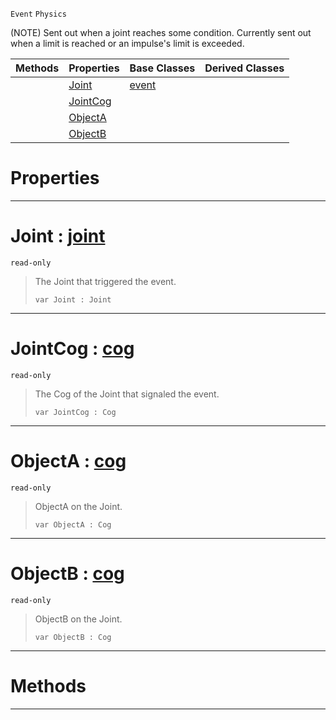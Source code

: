  `Event` `Physics`



(NOTE) Sent out when a joint reaches some condition. Currently sent out when a limit is reached or an impulse's limit is exceeded.

|Methods|Properties|Base Classes|Derived Classes|
|---|---|---|---|
| |[ Joint](https://github.com/PlasmaEngine/PlasmaDocs/tree/master/docs/C%2B%2B/code_reference/class_reference/jointevent.markdown#joint-plasma-engine-docume)|[event](https://github.com/PlasmaEngine/PlasmaDocs/tree/master/docs/C%2B%2B/code_reference/class_reference/event.markdown)| |
| |[ JointCog](https://github.com/PlasmaEngine/PlasmaDocs/tree/master/docs/C%2B%2B/code_reference/class_reference/jointevent.markdown#jointcog-plasma-engine-doc)| | |
| |[ ObjectA](https://github.com/PlasmaEngine/PlasmaDocs/tree/master/docs/C%2B%2B/code_reference/class_reference/jointevent.markdown#objecta-plasma-engine-docu)| | |
| |[ ObjectB](https://github.com/PlasmaEngine/PlasmaDocs/tree/master/docs/C%2B%2B/code_reference/class_reference/jointevent.markdown#objectb-plasma-engine-docu)| | |


 #  Properties


---  
 #  Joint : [joint](https://github.com/PlasmaEngine/PlasmaDocs/tree/master/docs/C%2B%2B/code_reference/class_reference/joint.markdown)

 `read-only`

> The Joint that triggered the event.
> ``` lang=cpp, name=Lightning
> var Joint : Joint


---  
 #  JointCog : [cog](https://github.com/PlasmaEngine/PlasmaDocs/tree/master/docs/C%2B%2B/code_reference/class_reference/cog.markdown)

 `read-only`

> The Cog of the Joint that signaled the event.
> ``` lang=cpp, name=Lightning
> var JointCog : Cog


---  
 #  ObjectA : [cog](https://github.com/PlasmaEngine/PlasmaDocs/tree/master/docs/C%2B%2B/code_reference/class_reference/cog.markdown)

 `read-only`

> ObjectA on the Joint.
> ``` lang=cpp, name=Lightning
> var ObjectA : Cog


---  
 #  ObjectB : [cog](https://github.com/PlasmaEngine/PlasmaDocs/tree/master/docs/C%2B%2B/code_reference/class_reference/cog.markdown)

 `read-only`

> ObjectB on the Joint.
> ``` lang=cpp, name=Lightning
> var ObjectB : Cog


---  
 #  Methods


---  
 

 